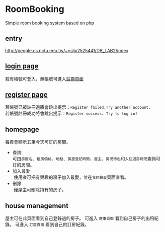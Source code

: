 # RoomBooking
Simple room booking system based on php

## entry 
http://people.cs.nctu.edu.tw/~ysliu2525441/DB_LAB2/index

## [login page](http://people.cs.nctu.edu.tw/~ysliu2525441/DB_LAB2/index.php)
若有帳號可登入，無帳號可進入[註冊頁面](http://people.cs.nctu.edu.tw/~ysliu2525441/DB_LAB2/register.php)

## [register page](http://people.cs.nctu.edu.tw/~ysliu2525441/DB_LAB2/register.php)
若帳號已被註冊過將會跳出提示：`Register failed.Try another account.` <br>
若帳號註冊成功將會跳出提示：`Register success. Try to log in!`

## homepage
每頁會顯示五筆今天可訂的房間。<br>
* 查詢 <br>
可由`房屋名`、`租房價格`、`地點`、`房屋登記時間`、`屋主`、`房間特色`和`入住退房時間`查詢可訂的房間。<br>
* 加入最愛 <br>
  使用者可把有興趣的房子加入最愛，並在`我的最愛`頁面查看。
* 刪除 <br>
  僅屋主可刪除持有的房子。
  
## house management
屋主可在此頁面看到自己登錄過的房子。
可進入 `房東頁面` 看到自己房子的出租紀錄。
可進入 `訂房頁面` 看到自己的訂房紀錄。
